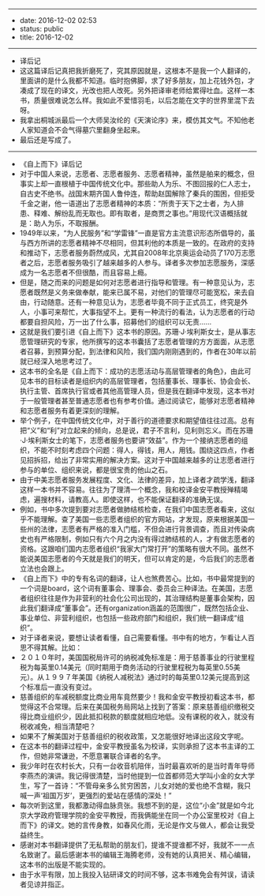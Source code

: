 - --
- date: 2016-12-02 02:53
- status: public
- title: 2016-12-02
- --
- 译后记
- 这这篇译后记真把我折磨死了，究其原因就是，这根本不是我一个人翻译的，里面讲的是什么我都不知道。临时抱佛脚，求了好多朋友，加上花钱外包，才凑成了现在的译文，光改也把人改死。另外把译审老师给累得吐血。这样一本书，质量很难说怎么样。我如此不爱惜羽毛，以后怎能在文字的世界里混下去呀。
- 我拿出桐城派最后一个大师吴汝纶的《天演论序》来，模仿其文气。不知他老人家知道会不会气得墓穴里翻身坐起来。
- 最后还是写成了。
- -------
- 《自上而下》译后记
- 对于中国人来说，志愿者、志愿者服务、志愿者精神，虽然是舶来的概念，但事实上却一直根植于中国传统文化中。那些助人为乐、不图回报的仁人志士，自古史不绝书。战国末期齐国人鲁仲连，帮助赵国解除了秦兵的围困，但拒受千金之谢，他一语道出了志愿者精神的本质：“所贵于天下之士者，为人排患、释难、解纷乱而无取也。即有取者，是商贾之事也。”用现代汉语概括就是：助人为乐，不取报酬。
- 1949年以来，“为人民服务”和“学雷锋”一直是官方主流意识形态所倡导的，虽与西方所讲的志愿者精神不尽相同，但其利他的本质是一致的。在政府的支持和推动下，志愿者服务蔚然成风，尤其自2008年北京奥运会动员了170万志愿者之后，志愿者服务吸引了越来越多的人参与。译者多次参加志愿服务，深感成为一名志愿者不但很酷，而且容易上瘾。
- 但是，随之而来的问题是如何对志愿者进行指导和管理。有一种意见认为，志愿者既然是义务来做奉献，能来已属不易，对他们的管理尽可能宽松，来去自由，行动随意。还有一种意见认为，志愿者毕竟不同于正式员工，终究是外人，小事可来帮忙，大事指望不上。更有一种流行的看法，认为志愿者的行动都要自担风险，万一出了什么事，招募他们的组织可以无责……
- 这就是我们要引进《自上而下》这本书的原因。苏珊·J·埃利斯女士，是从事志愿管理研究的专家，他所撰写的这本书囊括了志愿者管理的方方面面，从志愿者召募，到预算分配，到法律和风险，我们国内刚刚遇到的，作者在30年以前就已经深入地思考过了。
- 这本书的全名是《自上而下：成功的志愿活动与高层管理者的角色》，由此可见本书的目标读者是组织内的高层管理者，包括董事长、理事长、协会会长、执行主管、首席执行官或者其他高管理人员，但是我在翻译中发现，这本书对于一般管理者甚至普通志愿者也有参考价值。通过阅读它，能够对志愿者精神和志愿者服务有着更深刻的理解。
- 举个例子，在中国传统文化中，对于善行的道德要求和期望值往往过高。总有把“义”和“利”对立起来的倾向，总是说，君子不言利，见利则忘义。而在苏珊·J·埃利斯女士的笔下，志愿者服务也要讲“效益”。作为一个接纳志愿者的组织，不能不时刻考虑四个问题：得人，得钱，用人，用钱。围绕这四点，作者见招拆招，给出了非常实用的解决方案。这对于中国越来越多的让志愿者进行参与的单位、组织来说，都是很宝贵的他山之石。
- 由于中美志愿者服务发展程度、文化、法律的差异，加上译者才疏学浅，翻译这样一本书并不容易。往往为了理清一个概念，我和校译金安平教授殚精竭虑，遍搜材料，请教高人。即使这样，也不能保证翻译的准确无误。
- 例如，书中多次提到要对志愿者做肺结核检查，在我们中国志愿者看来，这似乎不能理解。查了美国一些志愿者组织的官方网站，才发现，原来根据美国一些州的法律，志愿者有严格的准入门槛，不但会进行背景调查，而且对传染病史也有严格限制，例如只有六个月之内没有得过肺结核的人，才有做志愿者的资格。这跟咱们国内志愿者组织“我家大门常打开”的策略有很大不同。虽然不能说美国志愿者的今天就是我们的明天，但可以肯定的是，今后我们的志愿者立法也会跟上。
- 《自上而下》中的专有名词的翻译，让人也煞费苦心。比如，书中最常提到的一个词是board，这个词有董事会、理事会、委员会三种译法。在美国，志愿者组织往往是作为非营利的社会化公司出现的，其治理结构是董事会架构，因此我们翻译成“董事会”。还有organization涵盖的范围很广，既然包括企业、事业单位、非营利组织，也包括一些政府部门和组织，我们统一翻译成“组织”。
- 对于译者来说，要想让读者看懂，自己需要看懂。书中有的地方，乍看让人百思不得其解。比如：
- ２０１０年时，美国国税局许可的纳税减免标准是：用于慈善事业的行驶里程税为每英里0.14美元（同时期用于商务活动的行驶里程税为每英里0.55美元）。从１９９７年美国《纳税人减税法》通过时的每英里0.12美元提高到这个标准后一直没有变过。
- 慈善组织的车减税额度比商业用车竟然要少！我和金安平教授初看这本书，都觉得这不合常理。后来在美国税务局网站上找到了答案：原来慈善组织缴税交得比商业组织少，因此抵扣税款的额度就相应地低。没有课税的收入，就没有税收减免，相当清楚吧？
- 如果不了解美国对于慈善组织的税收政策，又怎能很好地译出这段文字呢。
- 在这本书的翻译过程中，金安平教授虽名为校译，实则承担了这本书主译的工作，但她非常谦逊，不愿意署联合译者的名字。
- 我少年时在农村长大，只有一台收音机陪伴，当时最喜欢听的是当时青年导师李燕杰的演讲。我记得很清楚，当时他提到一位首都师范大学叫小金的女大学生，写了一首诗：“不管母亲多么贫穷困苦，儿女对她的爱也绝不含糊，我只喊一声‘祖国万岁’，更强烈的爱站在感情的深处！”
- 每次听到这里，我都激动得血脉贲张。我想不到的是，这位“小金”就是如今北京大学政府管理学院的金安平教授，而我俩能坐在同一个办公室里校对《自上而下》的译文。她的言传身教，如春风化雨，无论是作文与做人，都会让我受益终生。
- 感谢对本书翻译提供了无私帮助的朋友们，提谁不提谁都不好，我就不一一点名致谢了。最后感谢本书的编辑王海腾老师，没有她的认真把关、精心编辑，这本书的出版是不能实现的。
- 由于水平有限，加上我投入钻研译文的时间不够，这本书难免会有舛误，请读者见谅并指正。

